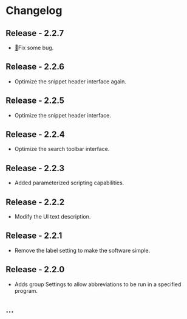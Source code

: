 # Changelog

## Release - 2.2.7 <a id="2019-01-07-3-0-0"></a>

* [🐛](https://emojipedia.org/bug/)Fix some bug.

## Release - 2.2.6 <a id="2019-01-07-3-0-0"></a>

* Optimize the snippet header interface again.

## Release - 2.2.5 <a id="2019-01-07-3-0-0"></a>

* Optimize the snippet header interface.

## Release - 2.2.4 <a id="2019-01-07-3-0-0"></a>

* Optimize the search toolbar interface.

## Release - 2.2.3 <a id="2019-01-07-3-0-0"></a>

* Added parameterized scripting capabilities.

## Release - 2.2.2 <a id="2019-01-07-3-0-0"></a>

* Modify the UI text description.

## Release - 2.2.1 <a id="2019-01-07-3-0-0"></a>

* Remove the label setting to make the software simple.

## Release - 2.2.0 <a id="2019-01-07-3-0-0"></a>

* Adds group Settings to allow abbreviations to be run in a specified program.

## ...

